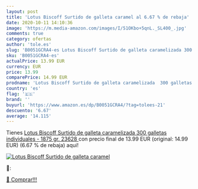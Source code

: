 ```yaml
---
layout: post
title: 'Lotus Biscoff Surtido de galleta caramel al 6.67 % de rebaja'
date: 2020-10-11 14:10:36
image: 'https://m.media-amazon.com/images/I/51OKbo+5qnL._SL400_.jpg'
comments: true
category: ofertas
author: 'tole.es'
slug: 'B0051GCRA4-es Lotus Biscoff Surtido de galleta caramelizada 300 galletas...'
sku: 'B0051GCRA4-es'
actualPrice: 13.99 EUR
currency: EUR
price: 13.99
comparePrice: 14.99 EUR
prodname: 'Lotus Biscoff Surtido de galleta caramelizada  300 galletas individuales  - 1875 gr.  23628 '
country: 'es'
flag: '🇪🇸'
brand: ''
buyurl: 'https://www.amazon.es/dp/B0051GCRA4/?tag=tolees-21'
descuento: '6.67'
average: '14.115'
---
```


Tienes [Lotus Biscoff Surtido de galleta caramelizada  300 galletas individuales  - 1875 gr.  23628 ](https://www.amazon.es/dp/B0051GCRA4/?tag=tolees-21) con precio final de  13.99 EUR (original: 14.99 EUR) (6.67 %  de rebaja) aqui!

[![Lotus Biscoff Surtido de galleta caramel](https://m.media-amazon.com/images/I/51OKbo+5qnL._SL400_.jpg)](https://www.amazon.es/dp/B0051GCRA4/?tag=tolees-21)

🔎:


[🛒 Comprar!!!](https://www.amazon.es/dp/B0051GCRA4/?tag=tolees-21)
